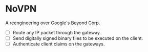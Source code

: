 # NoVPN
A reengineering over Google's Beyond Corp.

- [ ] Route any IP packet through the gateway.
- [ ] Send digitally signed binary files to be executed on the client.
- [ ] Authenticate client claims on the gateways.
